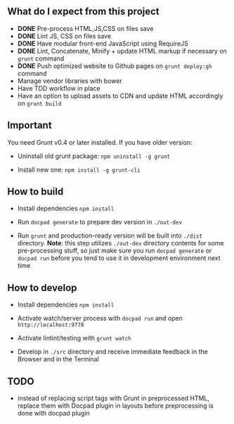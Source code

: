 What do I expect from this project
----------------------------------

- **DONE** Pre-process HTML,JS,CSS on files save
- **DONE** Lint JS, CSS on files save
- **DONE** Have modular front-end JavaScript using RequireJS
- **DONE** Lint, Concatenate, Minify + update HTML markup if necessary on `grunt` command
- **DONE** Push optimized website to Github pages on `grunt deploy:gh` command
- Manage vendor libraries with bower
- Have TDD workflow in place
- Have an option to upload assets to CDN and update HTML accordingly on `grunt build`


Important
---------

You need Grunt v0.4 or later installed. If you have older version:

- Uninstall old grunt package: `npm uninstall -g grunt`

- Install new one: `npm install -g grunt-cli`


How to build
------------

- Install dependencies `npm install`

- Run `docpad generate` to prepare dev version in `./out-dev`

- Run `grunt` and production-ready version will be built into `./dist` directory. **Note**: this step utilizes `./out-dev` directory contents for some pre-processing stuff, so just make sure you run `docpad generate` or `docpad run` before you tend to use it in development environment next time


How to develop
--------------

- Install dependencies `npm install`

- Activate watch/server process with `docpad run` and open
  `http://localhost:9778`

- Activate lintint/testing with `grunt watch`

- Develop in `./src` directory and receive immediate feedback in the
  Browser and in the Terminal


TODO
----

- instead of replacing script tags with Grunt in preprocessed HTML,
  replace them with Docpad plugin in layouts before preprocessing is done
  with docpad plugin
